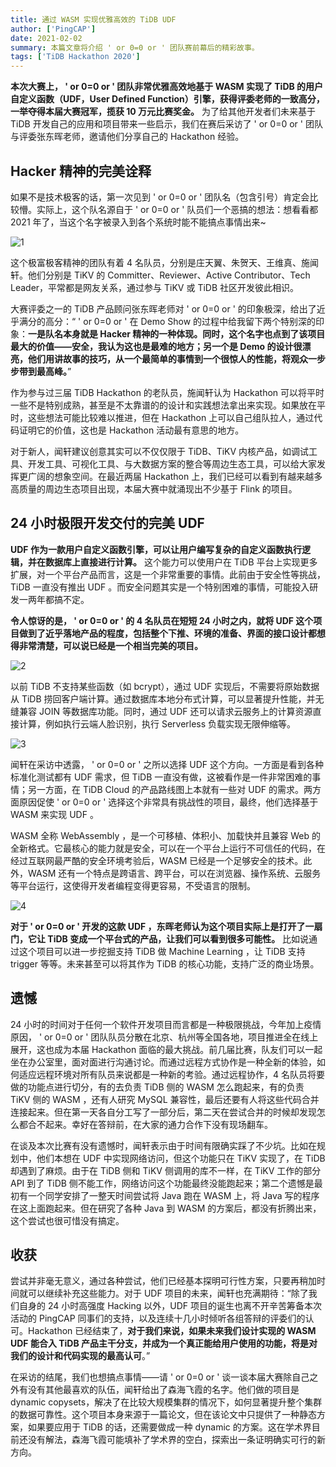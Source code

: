 ```yaml
---
title: 通过 WASM 实现优雅高效的 TiDB UDF 
author: ['PingCAP']
date: 2021-02-02
summary: 本篇文章将介绍 ' or 0=0 or ' 团队赛前幕后的精彩故事。
tags: ['TiDB Hackathon 2020']
---
```


**本次大赛上， ' or 0=0 or ' 团队非常优雅高效地基于 WASM 实现了 TiDB 的用户自定义函数（UDF，User Defined Function）引擎，获得评委老师的一致高分，一举夺得本届大赛冠军，揽获 10 万元比赛奖金。** 为了给其他开发者们未来基于 TiDB 开发自己的应用和项目带来一些启示，我们在赛后采访了 ' or 0=0 or ' 团队与评委张东晖老师，邀请他们分享自己的 Hackathon 经验。

## Hacker 精神的完美诠释

如果不是技术极客的话，第一次见到 ' or 0=0 or ' 团队名（包含引号）肯定会比较懵。实际上，这个队名源自于 ' or 0=0 or ' 队员们一个恶搞的想法：想看看都 2021 年了，当这个名字被录入到各个系统时能不能搞点事情出来~

![1](media/effective-tidb-udf-through-wasm/1.png)

这个极富极客精神的团队有着 4 名队员，分别是庄天翼、朱贺天、王维真、施闻轩。他们分别是 TiKV 的 Committer、Reviewer、Active Contributor、Tech Leader，平常都是网友关系，通过参与 TiKV 或 TiDB 社区开发彼此相识。

大赛评委之一的 TiDB 产品顾问张东晖老师对 ' or 0=0 or ' 的印象极深，给出了近乎满分的高分：“ ' or 0=0 or ' 在 Demo Show 的过程中给我留下两个特别深的印象：**一是队名本身就是 Hacker 精神的一种体现。同时，这个名字也点到了该项目最大的价值——安全，我认为这也是最难的地方；另一个是 Demo 的设计很漂亮，他们用讲故事的技巧，从一个最简单的事情到一个很惊人的性能，将观众一步步带到最高峰。**”

作为参与过三届 TiDB Hackathon 的老队员，施闻轩认为 Hackathon 可以将平时一些不是特别成熟，甚至是不太靠谱的的设计和实践想法拿出来实现。如果放在平时，这些想法可能比较难以推进，但在 Hackathon 上可以自己组队拉人，通过代码证明它的价值，这也是 Hackathon 活动最有意思的地方。

对于新人，闻轩建议创意其实可以不仅仅限于 TiDB、TiKV 内核产品，如调试工具、开发工具、可视化工具、与大数据方案的整合等周边生态工具，可以给大家发挥更广阔的想象空间。在最近两届 Hackathon 上，我们已经可以看到有越来越多高质量的周边生态项目出现，本届大赛中就涌现出不少基于 Flink 的项目。

## 24 小时极限开发交付的完美 UDF

**UDF 作为一款用户自定义函数引擎，可以让用户编写复杂的自定义函数执行逻辑，并在数据库上直接进行计算。** 这个能力可以使用户在 TiDB 平台上实现更多扩展，对一个平台产品而言，这是一个非常重要的事情。此前由于安全性等挑战， TiDB 一直没有推出 UDF 。而安全问题其实是一个特别困难的事情，可能投入研发一两年都搞不定。

**令人惊讶的是， ' or 0=0 or ' 的 4 名队员在短短 24 小时之内，就将 UDF 这个项目做到了近乎落地产品的程度，包括整个下推、环境的准备、界面的接口设计都想得非常清楚，可以说已经是一个相当完美的项目。**

![2](media/effective-tidb-udf-through-wasm/2.png)

以前 TiDB 不支持某些函数（如 bcrypt），通过 UDF 实现后，不需要将原始数据从 TiDB 捞回客户端计算。通过数据库本地分布式计算，可以显著提升性能，并无缝兼容 JOIN 等数据库功能。同时，通过 UDF 还可以请求云服务上的计算资源直接计算，例如执行云端人脸识别，执行 Serverless 负载实现无限伸缩等。

![3](media/effective-tidb-udf-through-wasm/3.png)

闻轩在采访中透露， ' or 0=0 or ' 之所以选择 UDF 这个方向。一方面是看到各种标准化测试都有 UDF 需求，但 TiDB 一直没有做，这被看作是一件非常困难的事情；另一方面，在 TiDB Cloud 的产品路线图上本就有一些对 UDF 的需求。两方面原因促使 ' or 0=0 or ' 选择这个非常具有挑战性的项目，最终，他们选择基于 WASM 来实现 UDF 。

WASM 全称 WebAssembly ，是一个可移植、体积小、加载快并且兼容 Web 的全新格式。它最核心的能力就是安全，可以在一个平台上运行不可信任的代码，在经过互联网最严酷的安全环境考验后，WASM 已经是一个足够安全的技术。此外，WASM 还有一个特点是跨语言、跨平台，可以在浏览器、操作系统、云服务等平台运行，这使得开发者编程变得更容易，不受语言的限制。

![4](media/effective-tidb-udf-through-wasm/4.png)

**对于 ' or 0=0 or ' 开发的这款 UDF ，东晖老师认为这个项目实际上是打开了一扇门，它让 TiDB 变成一个平台式的产品，让我们可以看到很多可能性。** 比如说通过这个项目可以进一步挖掘支持 TiDB 做 Machine Learning ，让 TiDB 支持 trigger 等等。未来甚至可以将其作为 TiDB 的核心功能，支持广泛的商业场景。

## 遗憾

24 小时的时间对于任何一个软件开发项目而言都是一种极限挑战，今年加上疫情原因， ' or 0=0 or ' 团队队员分散在北京、杭州等全国各地，项目推进全在线上展开，这也成为本届 Hackathon 面临的最大挑战。前几届比赛，队友们可以一起坐在办公室里，面对面进行沟通讨论。而通过远程方式协作是一种全新的体验，如何适应远程环境对所有队员来说都是一种新的考验。通过远程协作，4 名队员将要做的功能点进行切分，有的去负责 TiDB 侧的 WASM 怎么跑起来，有的负责 TiKV 侧的 WASM ，还有人研究 MySQL 兼容性，最后还要有人将这些代码合并连接起来。但在第一天各自分工写了一部分后，第二天在尝试合并的时候却发现怎么都合不起来。幸好在答辩前，在大家的通力合作下没有现场翻车。

在谈及本次比赛有没有遗憾时，闻轩表示由于时间有限确实踩了不少坑。比如在规划中，他们本想在 UDF 中实现网络访问，但这个功能只在 TiKV 实现了，在 TiDB 却遇到了麻烦。由于在 TiDB 侧和 TiKV 侧调用的库不一样，在 TiKV 工作的部分 API 到了 TiDB 侧不能工作，网络访问这个功能最终没能跑起来；第二个遗憾是最初有一个同学安排了一整天时间尝试将 Java 跑在 WASM 上，将 Java 写的程序在这上面跑起来。但在研究了各种 Java 到 WASM 的方案后，都没有折腾出来，这个尝试也很可惜没有搞定。

## 收获

尝试并非毫无意义，通过各种尝试，他们已经基本探明可行性方案，只要再稍加时间就可以继续补充这些能力。对于 UDF 项目的未来，闻轩也充满期待：“除了我们自身的 24 小时高强度 Hacking 以外，UDF 项目的诞生也离不开辛苦筹备本次活动的 PingCAP 同事们的支持，以及连续十几小时倾听各组答辩的评委们的认可。Hackathon 已经结束了，**对于我们来说，如果未来我们设计实现的 WASM UDF 能合入 TiDB 产品主干分支，并成为一个真正能给用户使用的功能，将是对我们的设计和代码实现的最高认可**。”

在采访的结尾，我们也想搞点事情——请 ' or 0=0 or ' 谈一谈本届大赛除自己之外有没有其他最喜欢的队伍，闻轩给出了森海飞霞的名字。他们做的项目是 dynamic copysets，解决了在比较大规模集群的情况下，如何显著提升整个集群的数据可靠性。这个项目本身来源于一篇论文，但在该论文中只提供了一种静态方案，如果要应用于 TiDB 的话，还需要做成一种 dynamic 的方案。这在学术界目前还没有解法，森海飞霞可能填补了学术界的空白，探索出一条证明确实可行的新方向。
